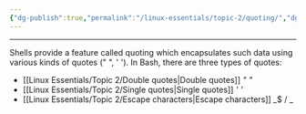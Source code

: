 ```yaml
---
{"dg-publish":true,"permalink":"/linux-essentials/topic-2/quoting/","dgPassFrontmatter":true}
---
```


---
Shells provide a feature called quoting which encapsulates such data using various kinds of quotes (" ", ' '). In Bash, there are three types of quotes:
- [[Linux Essentials/Topic 2/Double quotes\|Double quotes]] _" "_
- [[Linux Essentials/Topic 2/Single quotes\|Single quotes]] _' '_
- [[Linux Essentials/Topic 2/Escape characters\|Escape characters]] _$ / _